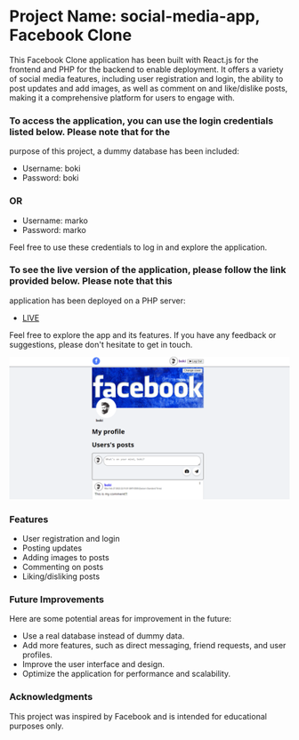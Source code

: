 # Project Name:  social-media-app, Facebook Clone



This Facebook Clone application has been built with React.js for the frontend and PHP for the backend to 
enable deployment. It offers a variety of social media features, including user registration and login, 
the ability to post updates and add images, as well as comment on and like/dislike posts, making it a 
comprehensive platform for users to engage with.

### To access the application, you can use the login credentials listed below. Please note that for the 
purpose of this project, a dummy database has been included:

- Username: boki
- Password: boki
### OR
- Username: marko
- Password: marko

Feel free to use these credentials to log in and explore the application.

### To see the live version of the application, please follow the link provided below. Please note that this 
application has been deployed on a PHP server:

- [LIVE](http://socialapp.bojangolic.com/) 

Feel free to explore the app and its features. If you have any feedback or suggestions, please don't hesitate to get in touch.

![facebook-clone](https://github.com/bokigolic/portfolio/blob/main/public/images/1.png)

### Features
- User registration and login
- Posting updates
- Adding images to posts
- Commenting on posts
- Liking/disliking posts


### Future Improvements
Here are some potential areas for improvement in the future:

- Use a real database instead of dummy data.
- Add more features, such as direct messaging, friend requests, and user profiles.
- Improve the user interface and design.
- Optimize the application for performance and scalability.


### Acknowledgments
This project was inspired by Facebook and is intended for educational purposes only.





